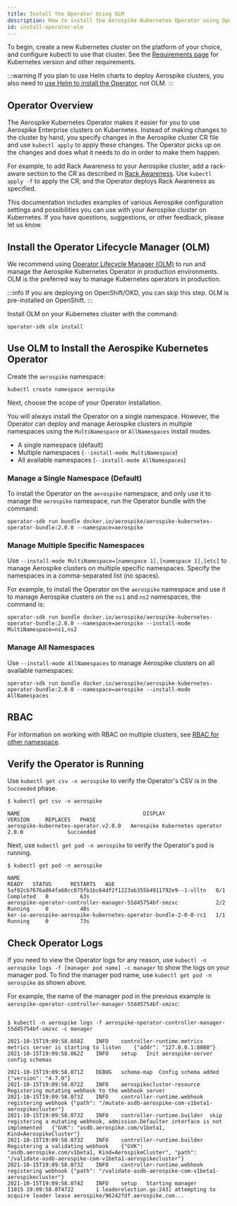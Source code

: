 ```yaml
---
title: Install the Operator Using OLM
description: How to install the Aerospike Kubernetes Operator using Operator Lifecycle Management (OLM)
id: install-operator-olm
---
```


To begin, create a new Kubernetes cluster on the platform of your choice, and configure kubectl to use that cluster. See the [Requirements page](System-Requirements.md) for Kubernetes version and other requirements.

:::warning
If you plan to use Helm charts to deploy Aerospike clusters, you also need to [use Helm to install the Operator](install-operator-helm.md), not OLM.
:::

## Operator Overview

The Aerospike Kubernetes Operator makes it easier for you to use Aerospike Enterprise clusters on Kubernetes. Instead of making changes to the cluster by hand, you specify changes in the Aerospike cluster CR file and use `kubectl apply` to apply these changes. The Operator picks up on the changes and does what it needs to do in order to make them happen.

For example, to add Rack Awareness to your Aerospike cluster, add a rack-aware section to the CR as described in [Rack Awareness](Rack-Awareness.md). Use `kubectl apply -f` to apply the CR, and the Operator deploys Rack Awareness as specified.

This documentation includes examples of various Aerospike configuration settings and possibilities you can use with your Aerospike cluster on Kubernetes. If you have questions, suggestions, or other feedback, please let us know.

## Install the Operator Lifecycle Manager (OLM)

We recommend using [Operator Lifecycle Manager (OLM)](https://olm.operatorframework.io/]) to run and manage the Aerospike Kubernetes Operator in production environments. OLM is the preferred way to manage Kubernetes operators in production.

:::info
If you are deploying on OpenShift/OKD, you can skip this step. OLM is pre-installed on OpenShift.
:::

Install OLM on your Kubernetes cluster with the command:

```shell
operator-sdk olm install
```
## Use OLM to Install the Aerospike Kubernetes Operator

Create the `aerospike` namespace:

```shell
kubectl create namespace aerospike
```

Next, choose the scope of your Operator installation.

You will always install the Operator on a single namespace. However, the Operator can deploy and manage Aerospike clusters in multiple namespaces using the `MultiNamespace` or `AllNamespaces` install modes.

* A single namespace (default)
* Multiple namespaces (`--install-mode MultiNamespace`)
* All available namespaces (`--install-mode AllNamespaces`)

### Manage a Single Namespace (Default)

To install the Operator on the `aerospike` namespace, and only use it to manage the `aerospike` namespace, run the Operator bundle with the command:

```shell
operator-sdk run bundle docker.io/aerospike/aerospike-kubernetes-operator-bundle:2.0.0 --namespace=aerospike
```

### Manage Multiple Specific Namespaces

Use `--install-mode MultiNamespace=[namespace 1],[namespace 1],[etc]` to manage Aerospike clusters on multiple specific namespaces. Specify the namespaces in a comma-separated list (no spaces).

For example, to install the Operator on the `aerospike` namespace and use it to manage Aerospike clusters on the `ns1` and `ns2` namespaces, the command is:

```shell
operator-sdk run bundle docker.io/aerospike/aerospike-kubernetes-operator-bundle:2.0.0 --namespace=aerospike --install-mode MultiNamespace=ns1,ns2
```

### Manage All Namespaces

Use `--install-mode AllNamespaces` to manage Aerospike clusters on all available namespaces:

```shell
operator-sdk run bundle docker.io/aerospike/aerospike-kubernetes-operator-bundle:2.0.0 --namespace=aerospike --install-mode AllNamespaces
```

## RBAC

For information on working with RBAC on multiple clusters, see [RBAC for other namespace](Multiple-Aerospike-clusters.md).

## Verify the Operator is Running

Use `kubectl get csv -n aerospike` to verify the Operator's CSV is in the `Succeeded` phase.

```shell
$ kubectl get csv -n aerospike

NAME                                       DISPLAY                         VERSION     REPLACES   PHASE
aerospike-kubernetes-operator.v2.0.0   Aerospike Kubernetes operator   2.0.0              Succeeded

```

Next, use `kubectl get pod -n aerospike` to verify the Operator's pod is running.

```shell
$ kubectl get pod -n aerospike

NAME                                                              READY   STATUS      RESTARTS   AGE
5af02cb7676a864fa68cc875fb1bc64df2f1223ab355b4911792e9--1-vlltn   0/1     Completed   0          63s
aerospike-operator-controller-manager-55d45754bf-smzxc            2/2     Running     0          48s
ker-io-aerospike-aerospike-kubernetes-operator-bundle-2-0-0-rc1   1/1     Running     0          73s

```

## Check Operator Logs

If you need to view the Operator logs for any reason, use `kubectl -n aerospike logs -f [manager pod name] -c manager` to show the logs on your manager pod. To find the manager pod name, use `kubectl get pod -n aerospike` as shown above.

For example, the name of the manager pod in the previous example is `aerospike-operator-controller-manager-55d45754bf-smzxc`:

```shell

$ kubectl -n aerospike logs -f aerospike-operator-controller-manager-55d45754bf-smzxc -c manager

2021-10-15T19:09:58.058Z	INFO	controller-runtime.metrics	metrics server is starting to listen	{"addr": "127.0.0.1:8080"}
2021-10-15T19:09:58.062Z	INFO	setup	Init aerospike-server config schemas

2021-10-15T19:09:58.071Z	DEBUG	schema-map	Config schema added	{"version": "4.7.0"}
2021-10-15T19:09:58.072Z	INFO	aerospikecluster-resource	Registering mutating webhook to the webhook server
2021-10-15T19:09:58.073Z	INFO	controller-runtime.webhook	registering webhook	{"path": "/mutate-asdb-aerospike-com-v1beta1-aerospikecluster"}
2021-10-15T19:09:58.073Z	INFO	controller-runtime.builder	skip registering a mutating webhook, admission.Defaulter interface is not implemented	{"GVK": "asdb.aerospike.com/v1beta1, Kind=AerospikeCluster"}
2021-10-15T19:09:58.073Z	INFO	controller-runtime.builder	Registering a validating webhook	{"GVK": "asdb.aerospike.com/v1beta1, Kind=AerospikeCluster", "path": "/validate-asdb-aerospike-com-v1beta1-aerospikecluster"}
2021-10-15T19:09:58.073Z	INFO	controller-runtime.webhook	registering webhook	{"path": "/validate-asdb-aerospike-com-v1beta1-aerospikecluster"}
2021-10-15T19:09:58.074Z	INFO	setup	Starting manager
I1015 19:09:58.074722       1 leaderelection.go:243] attempting to acquire leader lease aerospike/96242fdf.aerospike.com...


```
